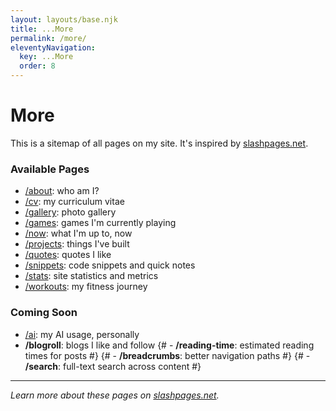 ```yaml
---
layout: layouts/base.njk
title: ...More
permalink: /more/
eleventyNavigation:
  key: ...More
  order: 8
---
```


# More

This is a sitemap of all pages on my site. It's inspired by [slashpages.net](https://slashpages.net).


### Available Pages

- [/about](/about/): who am I?
- [/cv](/cv/): my curriculum vitae
- [/gallery](/gallery/): photo gallery
- [/games](/games/): games I'm currently playing
- [/now](/now/): what I'm up to, now
- [/projects](/projects/): things I've built
- [/quotes](/quotes/): quotes I like
- [/snippets](/snippets/): code snippets and quick notes
- [/stats](/stats/): site statistics and metrics
- [/workouts](/workouts/): my fitness journey

### Coming Soon
- [/ai](/ai/): my AI usage, personally
- **/blogroll**: blogs I like and follow
{# - **/reading-time**: estimated reading times for posts #}
{# - **/breadcrumbs**: better navigation paths #}
{# - **/search**: full-text search across content #}



<!-- /accessibility -->
<!-- /blogroll: blogs I like/follow. -->
<!-- /books: books I like and recommend -->
<!-- /boycott: companies I don't like -->
<!-- /buttons -->
<!-- /changelog -->
<!-- /colophon: what's this website made of? -->
<!-- /contact: how to reach me -->
<!-- /contributions: my code contributions -->
<!-- /consulting -->
<!-- /donations -->
<!-- /guestbook -->
<!-- /hello -->
<!-- /hire -->
<!-- /interests: list of things I like in no particular order. -->
<!-- /links -->
<!-- /media -->
<!-- /next -->
<!-- /nope -->
<!-- /postroll: essays I like -->
<!-- /predictions: my predictions -->
<!-- /save: discount codes for things I recommend -->
<!-- /subscribe: get engaged, without the commitment -->
<!-- /uses: what I use -->
<!-- /verify -->
<!-- /where: where I am right now -->

---

*Learn more about these pages on [slashpages.net](https://slashpages.net).*

